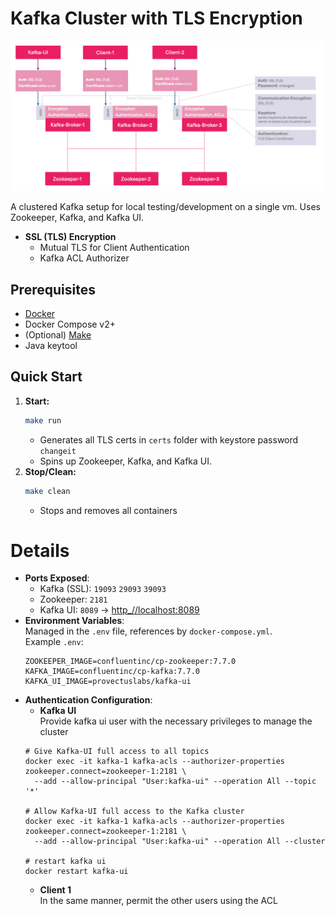 # Kafka Cluster with TLS Encryption
![](docs/kafka_3_node_cluster.png)

A clustered Kafka setup for local testing/development on a single vm. Uses Zookeeper, Kafka, and Kafka UI.  
* **SSL (TLS) Encryption**
  * Mutual TLS for Client Authentication
  * Kafka ACL Authorizer

## Prerequisites
- [Docker](https://docs.docker.com/get-docker/)
- Docker Compose v2+
- (Optional) [Make](https://www.gnu.org/software/make/)
- Java keytool

## Quick Start
1. **Start:**
   ```bash
   make run
   ```
   - Generates all TLS certs in `certs` folder with keystore password `changeit`
   - Spins up Zookeeper, Kafka, and Kafka UI.
2. **Stop/Clean:**
    ```bash
    make clean
    ```
    - Stops and removes all containers

# Details
- **Ports Exposed**:
  - Kafka (SSL): `19093` `29093` `39093`
  - Zookeeper: `2181`
  - Kafka UI: `8089` -> [http_//localhost:8089](http_//localhost:8089)
- **Environment Variables**:<br />
  Managed in the `.env` file, references by `docker-compose.yml`.<br />
  Example `.env`:
  ```
  ZOOKEEPER_IMAGE=confluentinc/cp-zookeeper:7.7.0
  KAFKA_IMAGE=confluentinc/cp-kafka:7.7.0
  KAFKA_UI_IMAGE=provectuslabs/kafka-ui
  ```
- **Authentication Configuration**:
  - **Kafka UI**<br />
  Provide kafka ui user with the necessary privileges to manage the cluster
  ```
  # Give Kafka-UI full access to all topics
  docker exec -it kafka-1 kafka-acls --authorizer-properties zookeeper.connect=zookeeper-1:2181 \
    --add --allow-principal "User:kafka-ui" --operation All --topic '*'

  # Allow Kafka-UI full access to the Kafka cluster
  docker exec -it kafka-1 kafka-acls --authorizer-properties zookeeper.connect=zookeeper-1:2181 \
    --add --allow-principal "User:kafka-ui" --operation All --cluster

  # restart kafka ui
  docker restart kafka-ui
  ```
  - **Client 1**<br />
  In the same manner, permit the other users using the ACL